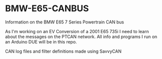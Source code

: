 # BMW-E65-CANBUS
Information on the BMW E65 7 Series Powertrain CAN bus

As I'm working on an EV Conversion of a 2001 E65 735i I need to learn about the messages on the PTCAN network. All info and programs I run on an Arduino DUE will be in this repo.

CAN log files and filter definitions made using SavvyCAN
